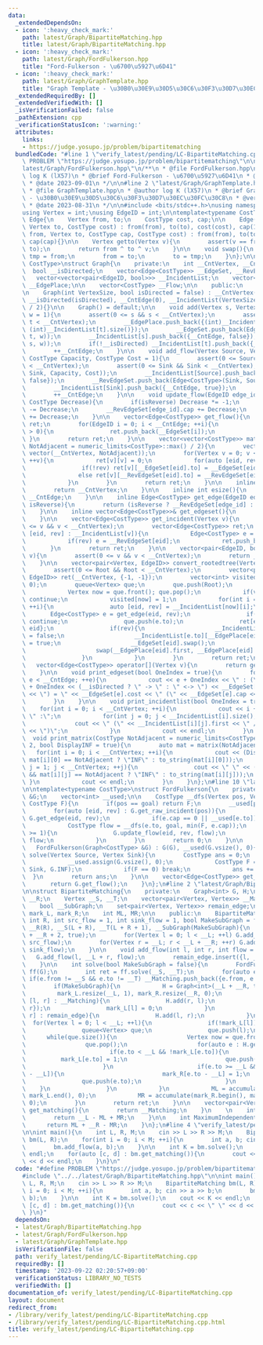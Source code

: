 ```yaml
---
data:
  _extendedDependsOn:
  - icon: ':heavy_check_mark:'
    path: latest/Graph/BipartiteMatching.hpp
    title: latest/Graph/BipartiteMatching.hpp
  - icon: ':heavy_check_mark:'
    path: latest/Graph/FordFulkerson.hpp
    title: "Ford-Fulkerson - \u6700\u5927\u6D41"
  - icon: ':heavy_check_mark:'
    path: latest/Graph/GraphTemplate.hpp
    title: "Graph Template - \u30B0\u30E9\u30D5\u30C6\u30F3\u30D7\u30EC\u30FC\u30C8"
  _extendedRequiredBy: []
  _extendedVerifiedWith: []
  _isVerificationFailed: false
  _pathExtension: cpp
  _verificationStatusIcon: ':warning:'
  attributes:
    links:
    - https://judge.yosupo.jp/problem/bipartitematching
  bundledCode: "#line 1 \"verify_latest/pending/LC-BipartiteMatching.cpp\"\n#define\
    \ PROBLEM \"https://judge.yosupo.jp/problem/bipartitematching\"\n\n#line 1 \"\
    latest/Graph/FordFulkerson.hpp\"\n/**\n * @file FordFulkerson.hpp\n * @author\
    \ log K (lX57)\n * @brief Ford-Fulkerson - \u6700\u5927\u6D41\n * @version 2.0\n\
    \ * @date 2023-09-01\n */\n\n#line 2 \"latest/Graph/GraphTemplate.hpp\"\n\n/**\n\
    \ * @file GraphTemplate.hpp\n * @author log K (lX57)\n * @brief Graph Template\
    \ - \u30B0\u30E9\u30D5\u30C6\u30F3\u30D7\u30EC\u30FC\u30C8\n * @version 2.1\n\
    \ * @date 2023-08-31\n */\n\n#include <bits/stdc++.h>\nusing namespace std;\n\n\
    using Vertex = int;\nusing EdgeID = int;\n\ntemplate<typename CostType>\nstruct\
    \ Edge{\n    Vertex from, to;\n    CostType cost, cap;\n\n    Edge(Vertex from,\
    \ Vertex to, CostType cost) : from(from), to(to), cost(cost), cap(1){}\n    Edge(Vertex\
    \ from, Vertex to, CostType cap, CostType cost) : from(from), to(to), cost(cost),\
    \ cap(cap){}\n\n    Vertex getto(Vertex v){\n        assert(v == from || v ==\
    \ to);\n        return from ^ to ^ v;\n    }\n\n    void swap(){\n        Vertex\
    \ tmp = from;\n        from = to;\n        to = tmp;\n    }\n};\n\ntemplate<typename\
    \ CostType>\nstruct Graph{\n    private:\n    int __CntVertex, __CntEdge;\n  \
    \  bool __isDirected;\n    vector<Edge<CostType>> __EdgeSet, __RevEdgeSet;\n \
    \   vector<vector<pair<EdgeID, bool>>> __IncidentList;\n    vector<pair<int, int>>\
    \ __EdgePlace;\n\n    vector<CostType> __Flow;\n\n    public:\n    CostType INF;\n\
    \n    Graph(int VertexSize, bool isDirected = false) : __CntVertex(VertexSize),\
    \ __isDirected(isDirected), __CntEdge(0), __IncidentList(VertexSize), INF(numeric_limits<CostType>::max()\
    \ / 2){}\n\n    Graph() = default;\n\n    void add(Vertex s, Vertex t, CostType\
    \ w = 1){\n        assert(0 <= s && s < __CntVertex);\n        assert(0 <= t &&\
    \ t < __CntVertex);\n        __EdgePlace.push_back({(int)__IncidentList[s].size(),\
    \ (int)__IncidentList[t].size()});\n        __EdgeSet.push_back(Edge<CostType>(s,\
    \ t, w));\n        __IncidentList[s].push_back({__CntEdge, false});\n        __RevEdgeSet.push_back(Edge<CostType>(t,\
    \ s, w));\n        if(!__isDirected) __IncidentList[t].push_back({__CntEdge, true});\n\
    \        ++__CntEdge;\n    }\n\n    void add_flow(Vertex Source, Vertex Sink,\
    \ CostType Capacity, CostType Cost = 1){\n        assert(0 <= Source && Source\
    \ < __CntVertex);\n        assert(0 <= Sink && Sink < __CntVertex);\n        __EdgeSet.push_back(Edge<CostType>(Source,\
    \ Sink, Capacity, Cost));\n        __IncidentList[Source].push_back({__CntEdge,\
    \ false});\n        __RevEdgeSet.push_back(Edge<CostType>(Sink, Source, 0, -Cost));\n\
    \        __IncidentList[Sink].push_back({__CntEdge, true});\n        __Flow.push_back(0);\n\
    \        ++__CntEdge;\n    }\n\n    void update_flow(EdgeID edge_id, bool isReverse,\
    \ CostType Decrease){\n        if(isReverse) Decrease *= -1;\n        __EdgeSet[edge_id].cap\
    \ -= Decrease;\n        __RevEdgeSet[edge_id].cap += Decrease;\n        __Flow[edge_id]\
    \ += Decrease;\n    }\n\n    vector<Edge<CostType>> get_flow(){\n        vector<Edge<CostType>>\
    \ ret;\n        for(EdgeID i = 0; i < __CntEdge; ++i){\n            if(__Flow[i]\
    \ > 0){\n                ret.push_back(__EdgeSet[i]);\n            }\n       \
    \ }\n        return ret;\n    }\n\n    vector<vector<CostType>> matrix(CostType\
    \ NotAdjacent = numeric_limits<CostType>::max() / 2){\n        vector ret(__CntVertex,\
    \ vector(__CntVertex, NotAdjacent));\n        for(Vertex v = 0; v < __CntVertex;\
    \ ++v){\n            ret[v][v] = 0;\n            for(auto [eid, rev] : __IncidentList[v]){\n\
    \                if(!rev) ret[v][__EdgeSet[eid].to] = __EdgeSet[eid].cost;\n \
    \               else ret[v][__RevEdgeSet[eid].to] = __RevEdgeSet[eid].cost;\n\
    \            }\n        }\n        return ret;\n    }\n\n    inline int vsize(){\n\
    \        return __CntVertex;\n    }\n\n    inline int esize(){\n        return\
    \ __CntEdge;\n    }\n\n    inline Edge<CostType> get_edge(EdgeID edge_id, bool\
    \ isReverse){\n        return (isReverse ? __RevEdgeSet[edge_id] : __EdgeSet[edge_id]);\n\
    \    }\n\n    inline vector<Edge<CostType>>& get_edgeset(){\n        return __EdgeSet;\n\
    \    }\n\n    vector<Edge<CostType>> get_incident(Vertex v){\n        assert(0\
    \ <= v && v < __CntVertex);\n        vector<Edge<CostType>> ret;\n        for(auto\
    \ [eid, rev] : __IncidentList[v]){\n            Edge<CostType> e = __EdgeSet[eid];\n\
    \            if(rev) e = __RevEdgeSet[eid];\n            ret.push_back(e);\n \
    \       }\n        return ret;\n    }\n\n    vector<pair<EdgeID, bool>> get_raw_incident(Vertex\
    \ v){\n        assert(0 <= v && v < __CntVertex);\n        return __IncidentList[v];\n\
    \    }\n\n    vector<pair<Vertex, EdgeID>> convert_rootedtree(Vertex Root = 0){\n\
    \        assert(0 <= Root && Root < __CntVertex);\n        vector<pair<Vertex,\
    \ EdgeID>> ret(__CntVertex, {-1, -1});\n        vector<int> visited(__CntVertex,\
    \ 0);\n        queue<Vertex> que;\n        que.push(Root);\n        while(que.size()){\n\
    \            Vertex now = que.front(); que.pop();\n            if(visited[now])\
    \ continue;\n            visited[now] = 1;\n            for(int i = 0; i < __IncidentList[now].size();\
    \ ++i){\n                auto [eid, rev] = __IncidentList[now][i];\n         \
    \       Edge<CostType> e = get_edge(eid, rev);\n                if(visited[e.to])\
    \ continue;\n                que.push(e.to);\n                ret[e.to] = {now,\
    \ eid};\n                if(rev){\n                    __IncidentList[e.from][__EdgePlace[eid].second].second\
    \ = false;\n                    __IncidentList[e.to][__EdgePlace[eid].first].second\
    \ = true;\n                    __EdgeSet[eid].swap();\n                    __RevEdgeSet[eid].swap();\n\
    \                    swap(__EdgePlace[eid].first, __EdgePlace[eid].second);\n\
    \                }\n            }\n        }\n        return ret;\n    }\n\n \
    \   vector<Edge<CostType>> operator[](Vertex v){\n        return get_incident(v);\n\
    \    }\n\n    void print_edgeset(bool OneIndex = true){\n        for(int e = 0;\
    \ e < __CntEdge; ++e){\n            cout << e + OneIndex << \" : (\" << __EdgeSet[e].from\
    \ + OneIndex << (__isDirected ? \" -> \" : \" <-> \") << __EdgeSet[e].to + OneIndex\
    \ << \") = \" << __EdgeSet[e].cost << \" (\" << __EdgeSet[e].cap << \")\" << endl;\n\
    \        }\n    }\n\n    void print_incidentlist(bool OneIndex = true){\n    \
    \    for(int i = 0; i < __CntVertex; ++i){\n            cout << i + OneIndex <<\
    \ \" :\";\n            for(int j = 0; j < __IncidentList[i].size(); ++j){\n  \
    \              cout << \" (\" << __IncidentList[i][j].first << \" / \" << __IncidentList[i][j].second\
    \ << \")\";\n            }\n            cout << endl;\n        }\n    }\n\n  \
    \  void print_matrix(CostType NotAdjacent = numeric_limits<CostType>::max() /\
    \ 2, bool DisplayINF = true){\n        auto mat = matrix(NotAdjacent);\n     \
    \   for(int i = 0; i < __CntVertex; ++i){\n            cout << (DisplayINF &&\
    \ mat[i][0] == NotAdjacent ? \"INF\" : to_string(mat[i][0]));\n            for(int\
    \ j = 1; j < __CntVertex; ++j){\n                cout << \" \" << (DisplayINF\
    \ && mat[i][j] == NotAdjacent ? \"INF\" : to_string(mat[i][j]));\n           \
    \ }\n            cout << endl;\n        }\n    }\n};\n#line 10 \"latest/Graph/FordFulkerson.hpp\"\
    \n\ntemplate<typename CostType>\nstruct FordFulkerson{\n    private:\n    Graph<CostType>\
    \ &G;\n    vector<int> __used;\n\n    CostType __dfs(Vertex pos, Vertex goal,\
    \ CostType F){\n        if(pos == goal) return F;\n        __used[pos] = 1;\n\
    \        for(auto [eid, rev] : G.get_raw_incident(pos)){\n            auto e =\
    \ G.get_edge(eid, rev);\n            if(e.cap == 0 || __used[e.to]) continue;\n\
    \            CostType flow = __dfs(e.to, goal, min(F, e.cap));\n            if(flow\
    \ >= 1){\n                G.update_flow(eid, rev, flow);\n                return\
    \ flow;\n            }\n        }\n        return 0;\n    }\n\n    public:\n \
    \   FordFulkerson(Graph<CostType> &G) : G(G), __used(G.vsize(), 0){}\n\n    CostType\
    \ solve(Vertex Source, Vertex Sink){\n        CostType ans = 0;\n        while(1){\n\
    \            __used.assign(G.vsize(), 0);\n            CostType F = __dfs(Source,\
    \ Sink, G.INF);\n            if(F == 0) break;\n            ans += F;\n      \
    \  }\n        return ans;\n    }\n\n    vector<Edge<CostType>> get_flow(){\n \
    \       return G.get_flow();\n    }\n};\n#line 2 \"latest/Graph/BipartiteMatching.hpp\"\
    \n\nstruct BipartiteMatching{\n    private:\n    Graph<int> G, H;\n    int __L,\
    \ __R;\n    Vertex __S, __T;\n    vector<pair<Vertex, Vertex>> __Matching;\n\n\
    \    bool __SubGraph;\n    set<pair<Vertex, Vertex>> remain_edge;\n    vector<int>\
    \ mark_L, mark_R;\n    int ML, MR;\n\n    public:\n    BipartiteMatching(int L,\
    \ int R, int src_flow = 1, int sink_flow = 1, bool MakeSubGraph = false) : __L(L),\
    \ __R(R), __S(L + R), __T(L + R + 1), __SubGraph(MakeSubGraph){\n        G = Graph<int>(__L\
    \ + __R + 2, true);\n        for(Vertex l = 0; l < __L; ++l) G.add_flow(__S, l,\
    \ src_flow);\n        for(Vertex r = __L; r < __L + __R; ++r) G.add_flow(r, __T,\
    \ sink_flow);\n    }\n\n    void add_flow(int l, int r, int flow = 1){\n     \
    \   G.add_flow(l, __L + r, flow);\n        remain_edge.insert({l, __L + r});\n\
    \    }\n\n    int solve(bool MakeSubGraph = false){\n        FordFulkerson<int>\
    \ ff(G);\n        int ret = ff.solve(__S, __T);\n        for(auto e : ff.get_flow())\
    \ if(e.from != __S && e.to != __T) __Matching.push_back({e.from, e.to - __L});\n\
    \        if(MakeSubGraph){\n            H = Graph<int>(__L + __R, true);\n   \
    \         mark_L.resize(__L, 1), mark_R.resize(__R, 0);\n            for(auto\
    \ [l, r] : __Matching){\n                H.add(r, l);\n                remain_edge.erase({l,\
    \ r});\n                mark_L[l] = 0;\n            }\n            for(auto [l,\
    \ r] : remain_edge){\n                H.add(l, r);\n            }\n          \
    \  for(Vertex l = 0; l < __L; ++l){\n                if(!mark_L[l]) continue;\n\
    \                queue<Vertex> que;\n                que.push(l);\n          \
    \      while(que.size()){\n                    Vertex now = que.front();\n   \
    \                 que.pop();\n                    for(auto e : H.get_incident(now)){\n\
    \                        if(e.to < __L && !mark_L[e.to]){\n                  \
    \          mark_L[e.to] = 1;\n                            que.push(e.to);\n  \
    \                      }\n                        if(e.to >= __L && !mark_R[e.to\
    \ - __L]){\n                            mark_R[e.to - __L] = 1;\n            \
    \                que.push(e.to);\n                        }\n                \
    \    }\n                }\n            }\n            ML = accumulate(mark_L.begin(),\
    \ mark_L.end(), 0);\n            MR = accumulate(mark_R.begin(), mark_R.end(),\
    \ 0);\n        }\n        return ret;\n    }\n\n    vector<pair<Vertex, Vertex>>\
    \ get_matching(){\n        return __Matching;\n    }\n    \n    int MinimumVertexCover(){\n\
    \        return __L - ML + MR;\n    }\n\n    int MaximumIndependentSet(){\n  \
    \      return ML + __R - MR;\n    }\n};\n#line 4 \"verify_latest/pending/LC-BipartiteMatching.cpp\"\
    \n\nint main(){\n    int L, R, M;\n    cin >> L >> R >> M;\n    BipartiteMatching\
    \ bm(L, R);\n    for(int i = 0; i < M; ++i){\n        int a, b; cin >> a >> b;\n\
    \        bm.add_flow(a, b);\n    }\n\n    int K = bm.solve();\n    cout << K <<\
    \ endl;\n    for(auto [c, d] : bm.get_matching()){\n        cout << c << \" \"\
    \ << d << endl;\n    }\n}\n"
  code: "#define PROBLEM \"https://judge.yosupo.jp/problem/bipartitematching\"\n\n\
    #include \"../../latest/Graph/BipartiteMatching.hpp\"\n\nint main(){\n    int\
    \ L, R, M;\n    cin >> L >> R >> M;\n    BipartiteMatching bm(L, R);\n    for(int\
    \ i = 0; i < M; ++i){\n        int a, b; cin >> a >> b;\n        bm.add_flow(a,\
    \ b);\n    }\n\n    int K = bm.solve();\n    cout << K << endl;\n    for(auto\
    \ [c, d] : bm.get_matching()){\n        cout << c << \" \" << d << endl;\n   \
    \ }\n}"
  dependsOn:
  - latest/Graph/BipartiteMatching.hpp
  - latest/Graph/FordFulkerson.hpp
  - latest/Graph/GraphTemplate.hpp
  isVerificationFile: false
  path: verify_latest/pending/LC-BipartiteMatching.cpp
  requiredBy: []
  timestamp: '2023-09-22 02:20:57+09:00'
  verificationStatus: LIBRARY_NO_TESTS
  verifiedWith: []
documentation_of: verify_latest/pending/LC-BipartiteMatching.cpp
layout: document
redirect_from:
- /library/verify_latest/pending/LC-BipartiteMatching.cpp
- /library/verify_latest/pending/LC-BipartiteMatching.cpp.html
title: verify_latest/pending/LC-BipartiteMatching.cpp
---
```

